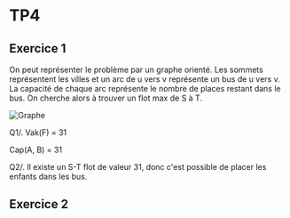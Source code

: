# TP4

## Exercice 1

On peut représenter le problème par un graphe orienté. Les sommets représentent les villes et un arc de u vers v représente un bus de u vers v. 
La capacité de chaque arc représente le nombre de places restant dans le bus. On cherche alors à trouver un flot max de S à T.

![Graphe](./ex1_graph.png)

Q1/. Vak(F) = 31

Cap(A, B) = 31

Q2/. Il existe un S-T flot de valeur 31, donc c'est possible de placer les enfants dans les bus.

## Exercice 2

